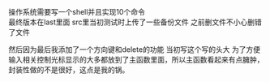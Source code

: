 操作系统需要写一个shell并且实现10个命令<br>
最终版本在last里面 src里当初测试时上传了一些备份文件 之前删文件不小心删错了文件

然后因为最后我添加了一个方向键和delete的功能 当初写这个写的头大 为了方便输入相关控制光标显示的大多都放到了主函数里面，所以主函数看起来有点臃肿，封装性做的不是很好，这点是我的锅。

